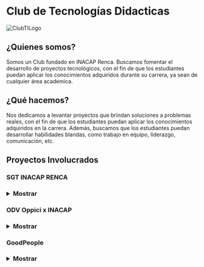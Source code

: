 # Club de Tecnologías Didacticas

<picture>
 <img alt="ClubTILogo" src="https://sebamorales74.github.io/club-it/media/Club%20IT.svg">
</picture>

## ¿Quienes somos?
Somos un Club fundado en INACAP Renca. Buscamos fomentar el desarrollo de proyectos tecnológicos, con el fin de que los estudiantes puedan aplicar los conocimientos adquiridos durante su carrera, ya sean de cualquier área academica.

## ¿Qué hacemos?
Nos dedicamos a levantar proyectos que brindan soluciones a problemas reales, con el fin de que los estudiantes puedan aplicar los conocimientos adquiridos en la carrera. Además, buscamos que los estudiantes puedan desarrollar habilidades blandas, como trabajo en equipo, liderazgo, comunicación, etc.

## Proyectos Involucrados
<h3>SGT INACAP RENCA<h3>
<details><summary>Mostrar</summary>
SGT INACAP RENCA, es un proyecto que involucra a INACAP sede Renca para crear un sistema multimedia para los televisores dispuesto a lo largo de toda la sede. Funciona con ChromecastV3, C#, Next.JS y Python.
</details>

 <h3>ODV Oppici x INACAP<h3>
<details><summary>Mostrar</summary>
Oppici Data Viewer, es un proyecto que involucra a Oppici y INACAP sede Renca para crear un sistema de trazabilidad remota del estado de Notas de ventas, productos y entregas. Fabricado con NEXT.JS, Prisma y MySQL.
</details>
 
  <h3>GoodPeople<h3>
 <details><summary>Mostrar</summary>
GoodPeople, es un proyecto que involucra a Whangarei Primary School y INACAP sede Renca para crear una red social privada para el colegio de eduación primaria "Whangarei Primary School" establecida en Nueva Zelanda. Proyecto está hecho con MongoDB, C# y React Native.
</details>
